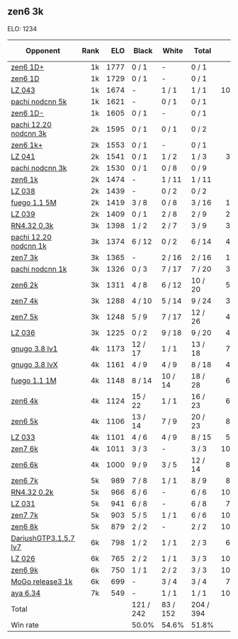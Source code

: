 ## zen6 3k ##

ELO: 1234

Opponent | Rank | ELO | Black | White | Total | Win rate
---------|-----:|----:|-------|-------|-------|-------:
[zen6 1D+](zen6%201D+.md) | 1k | 1777 | 0 / 1 | - | 0 / 1 | 0.0%
[zen6 1D](zen6%201D.md) | 1k | 1729 | 0 / 1 | - | 0 / 1 | 0.0%
[LZ 043](LZ%20043.md) | 1k | 1674 | - | 1 / 1 | 1 / 1 | 100.0%
[pachi nodcnn 5k](pachi%20nodcnn%205k.md) | 1k | 1621 | - | 0 / 1 | 0 / 1 | 0.0%
[zen6 1D-](zen6%201D-.md) | 1k | 1605 | 0 / 1 | - | 0 / 1 | 0.0%
[pachi 12.20 nodcnn 3k](pachi%2012.20%20nodcnn%203k.md) | 2k | 1595 | 0 / 1 | 0 / 1 | 0 / 2 | 0.0%
[zen6 1k+](zen6%201k+.md) | 2k | 1553 | 0 / 1 | - | 0 / 1 | 0.0%
[LZ 041](LZ%20041.md) | 2k | 1541 | 0 / 1 | 1 / 2 | 1 / 3 | 33.3%
[pachi nodcnn 3k](pachi%20nodcnn%203k.md) | 2k | 1530 | 0 / 1 | 0 / 8 | 0 / 9 | 0.0%
[zen6 1k](zen6%201k.md) | 2k | 1474 | - | 1 / 11 | 1 / 11 | 9.1%
[LZ 038](LZ%20038.md) | 2k | 1439 | - | 0 / 2 | 0 / 2 | 0.0%
[fuego 1.1 5M](fuego%201.1%205M.md) | 2k | 1419 | 3 / 8 | 0 / 8 | 3 / 16 | 18.8%
[LZ 039](LZ%20039.md) | 2k | 1409 | 0 / 1 | 2 / 8 | 2 / 9 | 22.2%
[RN4.32 0.3k](RN4.32%200.3k.md) | 3k | 1398 | 1 / 2 | 2 / 7 | 3 / 9 | 33.3%
[pachi 12.20 nodcnn 1k](pachi%2012.20%20nodcnn%201k.md) | 3k | 1374 | 6 / 12 | 0 / 2 | 6 / 14 | 42.9%
[zen7 3k](zen7%203k.md) | 3k | 1365 | - | 2 / 16 | 2 / 16 | 12.5%
[pachi nodcnn 1k](pachi%20nodcnn%201k.md) | 3k | 1326 | 0 / 3 | 7 / 17 | 7 / 20 | 35.0%
[zen6 2k](zen6%202k.md) | 3k | 1311 | 4 / 8 | 6 / 12 | 10 / 20 | 50.0%
[zen7 4k](zen7%204k.md) | 3k | 1288 | 4 / 10 | 5 / 14 | 9 / 24 | 37.5%
[zen7 5k](zen7%205k.md) | 3k | 1248 | 5 / 9 | 7 / 17 | 12 / 26 | 46.2%
[LZ 036](LZ%20036.md) | 3k | 1225 | 0 / 2 | 9 / 18 | 9 / 20 | 45.0%
[gnugo 3.8 lv1](gnugo%203.8%20lv1.md) | 4k | 1173 | 12 / 17 | 1 / 1 | 13 / 18 | 72.2%
[gnugo 3.8 lvX](gnugo%203.8%20lvX.md) | 4k | 1161 | 4 / 9 | 4 / 9 | 8 / 18 | 44.4%
[fuego 1.1 1M](fuego%201.1%201M.md) | 4k | 1148 | 8 / 14 | 10 / 14 | 18 / 28 | 64.3%
[zen6 4k](zen6%204k.md) | 4k | 1124 | 15 / 22 | 1 / 1 | 16 / 23 | 69.6%
[zen6 5k](zen6%205k.md) | 4k | 1106 | 13 / 14 | 7 / 9 | 20 / 23 | 87.0%
[LZ 033](LZ%20033.md) | 4k | 1101 | 4 / 6 | 4 / 9 | 8 / 15 | 53.3%
[zen7 6k](zen7%206k.md) | 4k | 1011 | 3 / 3 | - | 3 / 3 | 100.0%
[zen6 6k](zen6%206k.md) | 4k | 1000 | 9 / 9 | 3 / 5 | 12 / 14 | 85.7%
[zen6 7k](zen6%207k.md) | 5k | 989 | 7 / 8 | 1 / 1 | 8 / 9 | 88.9%
[RN4.32 0.2k](RN4.32%200.2k.md) | 5k | 966 | 6 / 6 | - | 6 / 6 | 100.0%
[LZ 031](LZ%20031.md) | 5k | 941 | 6 / 8 | - | 6 / 8 | 75.0%
[zen7 7k](zen7%207k.md) | 5k | 903 | 5 / 5 | 1 / 1 | 6 / 6 | 100.0%
[zen6 8k](zen6%208k.md) | 5k | 879 | 2 / 2 | - | 2 / 2 | 100.0%
[DariushGTP3.1.5.7 lv7](DariushGTP3.1.5.7%20lv7.md) | 6k | 798 | 1 / 2 | 1 / 1 | 2 / 3 | 66.7%
[LZ 026](LZ%20026.md) | 6k | 765 | 2 / 2 | 1 / 1 | 3 / 3 | 100.0%
[zen6 9k](zen6%209k.md) | 6k | 750 | 1 / 1 | 2 / 2 | 3 / 3 | 100.0%
[MoGo release3 1k](MoGo%20release3%201k.md) | 6k | 699 | - | 3 / 4 | 3 / 4 | 75.0%
[aya 6.34](aya%206.34.md) | 7k | 549 | - | 1 / 1 | 1 / 1 | 100.0%
Total | | | 121 / 242 | 83 / 152 | 204 / 394 | 
Win rate| | | 50.0% | 54.6% | 51.8% | 
